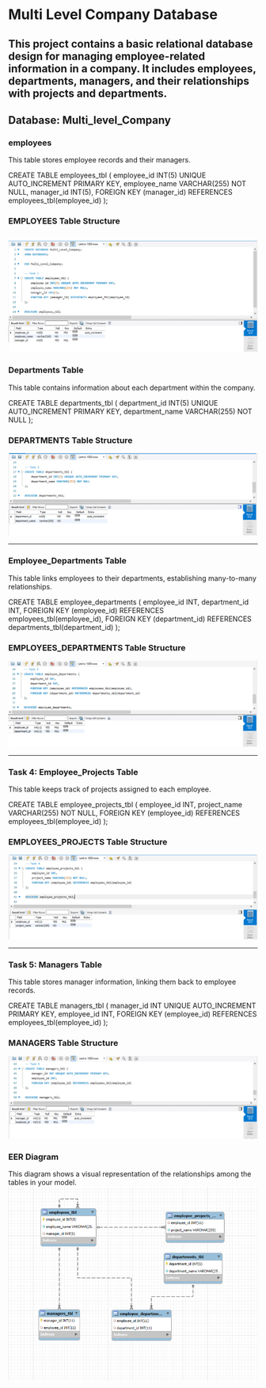 # Multi Level Company Database 
This project contains a basic relational database design for managing employee-related information in a company.
It includes employees, departments, managers, and their relationships with projects and departments.
---

## Database: Multi_level_Company

### employees

This table stores employee records and their managers.

CREATE TABLE employees_tbl (
    employee_id INT(5) UNIQUE AUTO_INCREMENT PRIMARY KEY,
    employee_name VARCHAR(255) NOT NULL,
    manager_id INT(5),
    FOREIGN KEY (manager_id) REFERENCES employees_tbl(employee_id)
    );
### EMPLOYEES Table Structure

![sample Output](images/TASK1.PNG)
---

### Departments Table

This table contains information about each department within the company.

CREATE TABLE departments_tbl (
    department_id INT(5) UNIQUE AUTO_INCREMENT PRIMARY KEY,
    department_name VARCHAR(255) NOT NULL
);

### DEPARTMENTS Table Structure
![sample Output](images/TASK2.PNG)

---

### Employee_Departments Table

This table links employees to their departments, establishing many-to-many relationships.

CREATE TABLE employee_departments (
    employee_id INT,
    department_id INT,
    FOREIGN KEY (employee_id) REFERENCES employees_tbl(employee_id),
    FOREIGN KEY (department_id) REFERENCES departments_tbl(department_id)
);

### EMPLOYEES_DEPARTMENTS Table Structure
![sample Output](images/TASK3.PNG)

---

### Task 4: Employee_Projects Table
This table keeps track of projects assigned to each employee.

CREATE TABLE employee_projects_tbl (
    employee_id INT,
    project_name VARCHAR(255) NOT NULL,
    FOREIGN KEY (employee_id) REFERENCES employees_tbl(employee_id)
);

### EMPLOYEES_PROJECTS Table Structure
![sample Output](images/TASK4.PNG)

---

### Task 5: Managers Table
This table stores manager information, linking them back to employee records.

CREATE TABLE managers_tbl (
    manager_id INT UNIQUE AUTO_INCREMENT PRIMARY KEY,
    employee_id INT,
    FOREIGN KEY (employee_id) REFERENCES employees_tbl(employee_id)
);

### MANAGERS Table Structure
![sample Output](images/TASK5.PNG)

### EER Diagram
This diagram shows a visual representation of the relationships among the tables in your model.
![sample Output](images/ERD.PNG)
